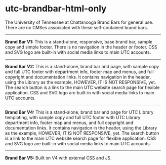 # utc-brandbar-html-only
The University of Tennessee at Chattanooga Brand Bars for general use. There are no CMSes associated with these self-contained brand bars.

<hr />

<strong>Brand Bar V1:</strong> This is a stand-alone, responsive, base brand bar, sample copy and simple footer. There is no navigation in the header or footer. CSS and SVG logo are built-in with social media links to main UTC accounts.

<hr />

<strong>Brand Bar V2:</strong> This is a stand-alone, brand bar and page, with sample copy and full UTC footer with department info, footer map and menus, and full copyright and documentation links. It contains navigation in the header, using the Library as the example, HOWEVER, IT IS NOT RESPONSIVE, yet. The search button is a link to the main UTC website search page for flexible application. CSS and SVG logo are built-in with social media links to main UTC accounts.

<hr />

<strong>Brand Bar V4:</strong> This is a stand-alone, brand bar and page for UTC Library templating, with sample copy and full UTC footer with UTC Library department info, footer map and menus, and full copyright and documentation links. It contains navigation in the header, using the Library as the example, HOWEVER, IT IS NOT RESPONSIVE, yet. The search button is a link to the main UTC website search page for flexible application. CSS and SVG logo are built-in with social media links to main UTC accounts.

<hr />

<strong>Brand Bar V5:</strong> Built on V4 with external CSS and JS.